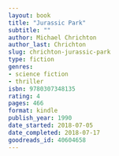```yaml
---
layout: book
title: "Jurassic Park"
subtitle: ""
author: Michael Chrichton
author_last: Chrichton
slug: chrichton-jurassic-park
type: fiction
genres:
- science fiction
- thriller
isbn: 9780307348135
rating: 4
pages: 466
format: kindle
publish_year: 1990
date_started: 2018-07-05
date_completed: 2018-07-17
goodreads_id: 40604658
---
```

